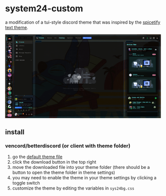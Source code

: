 # system24-custom

a modification of a tui-style discord theme that was inspired by the [spicetify text theme](https://github.com/spicetify/spicetify-themes/tree/master/text).

![modified screenshot](/7YVeICYGuY.png)

## install

### vencord/betterdiscord (or client with theme folder)

1. go the [default theme file](https://github.com/s626ch/system24-custom/blob/main/sys24bg.css)
2. click the download button in the top right
3. move the downloaded file into your theme folder (there should be a button to open the theme folder in theme settings)
4. you may need to enable the theme in your theme settings by clicking a toggle switch
5. customize the theme by editing the variables in `sys24bg.css`
